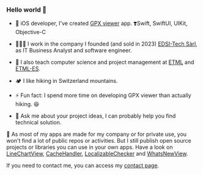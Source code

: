 ### Hello world 👋

- 📱 iOS developer, I've created [GPX viewer](https://apps.apple.com/ch/app/gpx-viewer/id1511582047) app. ❣️Swift, SwiftUI, UIKit, Objective-C

- 🧑🏻‍💻 I work in the company I founded (and sold in 2023) [EDSI-Tech Sàrl](https://edsi-tech.com), as IT Business Analyst and software engineer.
- 🎒 I also teach computer science and project management at [ETML](https://www.etml.ch/) and [ETML-ES](https://www.etml-es.ch/).
- 🏕 I like hiking in Switzerland mountains.
- ⚡️ Fun fact: I spend more time on developing GPX viewer than actually hiking. 😆
- 💬 Ask me about your project ideas, I can probably help you find technical solution.

🤫 As most of my apps are made for my company or for private use, you won't find a lot of public repos or activities. But I still publish open source projects or libraries you can use in your own apps. Have a look on [LineChartView](https://github.com/Jonathan-Gander/LineChartView), [CacheHandler](https://github.com/Jonathan-Gander/CacheHandler), [LocalizableChecker](https://github.com/Jonathan-Gander/LocalizableChecker) and [WhatsNewView](https://github.com/Jonathan-Gander/WhatsNewView).

If you need to contact me, you can access my [contact page](https://contact.gander.family?locale=en).
